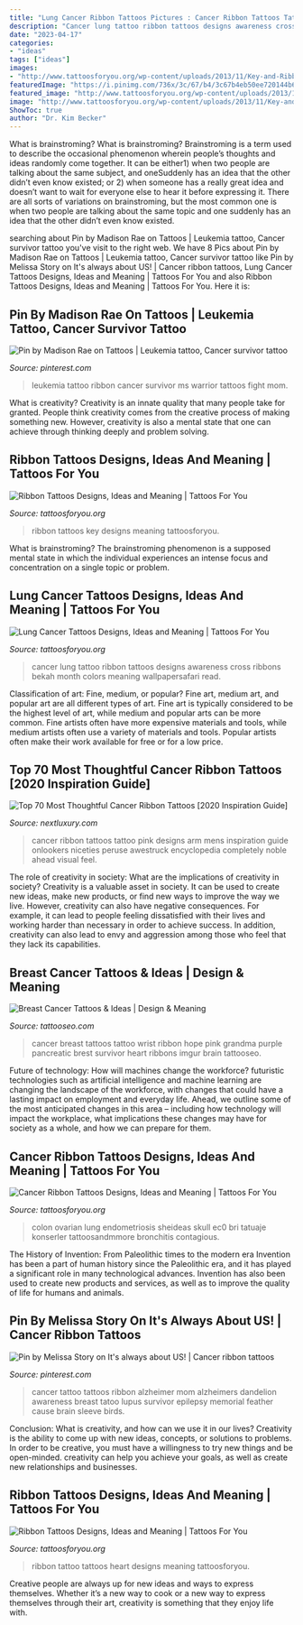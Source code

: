 ```yaml
---
title: "Lung Cancer Ribbon Tattoos Pictures : Cancer Ribbon Tattoos Tattoo Pink Designs Arm Mens Inspiration Guide Onlookers Niceties Peruse Awestruck Encyclopedia Completely Noble Ahead Visual Feel"
description: "Cancer lung tattoo ribbon tattoos designs awareness cross ribbons bekah month colors meaning wallpapersafari read"
date: "2023-04-17"
categories:
- "ideas"
tags: ["ideas"]
images:
- "http://www.tattoosforyou.org/wp-content/uploads/2013/11/Key-and-Ribbon-Tattoos.jpg"
featuredImage: "https://i.pinimg.com/736x/3c/67/b4/3c67b4eb50ee720144b65eb3ef1d9a7c--leukemia-ribbon-leukemia-tattoo.jpg"
featured_image: "http://www.tattoosforyou.org/wp-content/uploads/2013/11/Heart-Ribbon-Tattoo.jpg"
image: "http://www.tattoosforyou.org/wp-content/uploads/2013/11/Key-and-Ribbon-Tattoos.jpg"
ShowToc: true
author: "Dr. Kim Becker"
---
```



What is brainstroming?
What is brainstroming? Brainstroming is a term used to describe the occasional phenomenon wherein people’s thoughts and ideas randomly come together. It can be either1) when two people are talking about the same subject, and oneSuddenly has an idea that the other didn’t even know existed; or 2) when someone has a really great idea and doesn’t want to wait for everyone else to hear it before expressing it. There are all sorts of variations on brainstroming, but the most common one is when two people are talking about the same topic and one suddenly has an idea that the other didn’t even know existed.

	

		
searching about Pin by Madison Rae on Tattoos | Leukemia tattoo, Cancer survivor tattoo you've visit to the right web. We have 8 Pics about Pin by Madison Rae on Tattoos | Leukemia tattoo, Cancer survivor tattoo like Pin by Melissa Story on It&#039;s always about US! | Cancer ribbon tattoos, Lung Cancer Tattoos Designs, Ideas and Meaning | Tattoos For You and also Ribbon Tattoos Designs, Ideas and Meaning | Tattoos For You. Here it is:
		
    
## Pin By Madison Rae On Tattoos | Leukemia Tattoo, Cancer Survivor Tattoo

<img loading=lazy src="https://i.pinimg.com/736x/3c/67/b4/3c67b4eb50ee720144b65eb3ef1d9a7c--leukemia-ribbon-leukemia-tattoo.jpg" onerror="this.onerror=null;this.src='https://tse2.mm.bing.net/th?id=OIP.OQHCZMhpElFVQRrzLgBlNwHaHa&amp;pid=15.1';" alt="Pin by Madison Rae on Tattoos | Leukemia tattoo, Cancer survivor tattoo">

_Source: pinterest.com_

>leukemia tattoo ribbon cancer survivor ms warrior tattoos fight mom. 

	

What is creativity?
Creativity is an innate quality that many people take for granted. People think creativity comes from the creative process of making something new. However, creativity is also a mental state that one can achieve through thinking deeply and problem solving.

    
## Ribbon Tattoos Designs, Ideas And Meaning | Tattoos For You

<img loading=lazy src="http://www.tattoosforyou.org/wp-content/uploads/2013/11/Key-and-Ribbon-Tattoos.jpg" onerror="this.onerror=null;this.src='https://tse2.mm.bing.net/th?id=OIP.Qwl0aKdyokQSx5VfXxJo9gHaLH&amp;pid=15.1';" alt="Ribbon Tattoos Designs, Ideas and Meaning | Tattoos For You">

_Source: tattoosforyou.org_

>ribbon tattoos key designs meaning tattoosforyou. 

	

What is brainstroming?
The brainstroming phenomenon is a supposed mental state in which the individual experiences an intense focus and concentration on a single topic or problem.

    
## Lung Cancer Tattoos Designs, Ideas And Meaning | Tattoos For You

<img loading=lazy src="https://www.tattoosforyou.org/wp-content/uploads/2017/07/Lung-Cancer-Tattoo-Designs.jpg" onerror="this.onerror=null;this.src='https://tse4.mm.bing.net/th?id=OIP.yM5C4nmDtxnx7rqpc74TtgHaFj&amp;pid=15.1';" alt="Lung Cancer Tattoos Designs, Ideas and Meaning | Tattoos For You">

_Source: tattoosforyou.org_

>cancer lung tattoo ribbon tattoos designs awareness cross ribbons bekah month colors meaning wallpapersafari read. 

	

Classification of art: Fine, medium, or popular?
Fine art, medium art, and popular art are all different types of art. Fine art is typically considered to be the highest level of art, while medium and popular arts can be more common. Fine artists often have more expensive materials and tools, while medium artists often use a variety of materials and tools. Popular artists often make their work available for free or for a low price.

    
## Top 70 Most Thoughtful Cancer Ribbon Tattoos [2020 Inspiration Guide]

<img loading=lazy src="http://nextluxury.com/wp-content/uploads/mens-negative-space-cancer-ribbon-arm-tattoo-with-elephant-watercoloir-designs.jpg" onerror="this.onerror=null;this.src='https://tse2.mm.bing.net/th?id=OIP.YxvBZZne5e8qPgujOZ4xtQHaHa&amp;pid=15.1';" alt="Top 70 Most Thoughtful Cancer Ribbon Tattoos [2020 Inspiration Guide]">

_Source: nextluxury.com_

>cancer ribbon tattoos tattoo pink designs arm mens inspiration guide onlookers niceties peruse awestruck encyclopedia completely noble ahead visual feel. 

	

The role of creativity in society: What are the implications of creativity in society?
Creativity is a valuable asset in society. It can be used to create new ideas, make new products, or find new ways to improve the way we live. However, creativity can also have negative consequences. For example, it can lead to people feeling dissatisfied with their lives and working harder than necessary in order to achieve success. In addition, creativity can also lead to envy and aggression among those who feel that they lack its capabilities.

    
## Breast Cancer Tattoos &amp; Ideas | Design &amp; Meaning

<img loading=lazy src="http://www.tattooseo.com/wp-content/uploads/2016/03/Breast-Cancer-Tattoos-12.jpg" onerror="this.onerror=null;this.src='https://tse4.mm.bing.net/th?id=OIP.rbmAY05E36vT3hunmGuFWQAAAA&amp;pid=15.1';" alt="Breast Cancer Tattoos &amp; Ideas | Design &amp; Meaning">

_Source: tattooseo.com_

>cancer breast tattoos tattoo wrist ribbon hope pink grandma purple pancreatic brest survivor heart ribbons imgur brain tattooseo. 

	

Future of technology: How will machines change the workforce?
futuristic technologies such as artificial intelligence and machine learning are changing the landscape of the workforce, with changes that could have a lasting impact on employment and everyday life. Ahead, we outline some of the most anticipated changes in this area – including how technology will impact the workplace, what implications these changes may have for society as a whole, and how we can prepare for them.

    
## Cancer Ribbon Tattoos Designs, Ideas And Meaning | Tattoos For You

<img loading=lazy src="https://www.tattoosforyou.org/wp-content/uploads/2013/11/Cancer-Ribbon-Tattoos-for-Mom.jpg" onerror="this.onerror=null;this.src='https://tse4.mm.bing.net/th?id=OIP.2OfI7Ht7FPX27psXyF2VbwHaJ3&amp;pid=15.1';" alt="Cancer Ribbon Tattoos Designs, Ideas and Meaning | Tattoos For You">

_Source: tattoosforyou.org_

>colon ovarian lung endometriosis sheideas skull ec0 bri tatuaje konserler tattoosandmmore bronchitis contagious. 

	

The History of Invention: From Paleolithic times to the modern era
Invention has been a part of human history since the Paleolithic era, and it has played a significant role in many technological advances. Invention has also been used to create new products and services, as well as to improve the quality of life for humans and animals.

    
## Pin By Melissa Story On It&#039;s Always About US! | Cancer Ribbon Tattoos

<img loading=lazy src="https://i.pinimg.com/originals/11/ee/0c/11ee0ce7a21bcc061fd6faa9a56386e8.jpg" onerror="this.onerror=null;this.src='https://tse1.mm.bing.net/th?id=OIP.LGC1PDnoGD5Ei5LzFsusaQHaJ7&amp;pid=15.1';" alt="Pin by Melissa Story on It&#039;s always about US! | Cancer ribbon tattoos">

_Source: pinterest.com_

>cancer tattoo tattoos ribbon alzheimer mom alzheimers dandelion awareness breast tatoo lupus survivor epilepsy memorial feather cause brain sleeve birds. 

	

Conclusion: What is creativity, and how can we use it in our lives?
Creativity is the ability to come up with new ideas, concepts, or solutions to problems. In order to be creative, you must have a willingness to try new things and be open-minded. creativity can help you achieve your goals, as well as create new relationships and businesses.

    
## Ribbon Tattoos Designs, Ideas And Meaning | Tattoos For You

<img loading=lazy src="http://www.tattoosforyou.org/wp-content/uploads/2013/11/Heart-Ribbon-Tattoo.jpg" onerror="this.onerror=null;this.src='https://tse1.mm.bing.net/th?id=OIP.oj4mFq1oogzYo08H7xWWDAHaJ4&amp;pid=15.1';" alt="Ribbon Tattoos Designs, Ideas and Meaning | Tattoos For You">

_Source: tattoosforyou.org_

>ribbon tattoo tattoos heart designs meaning tattoosforyou. 

	

Creative people are always up for new ideas and ways to express themselves. Whether it’s a new way to cook or a new way to express themselves through their art, creativity is something that they enjoy life with.

